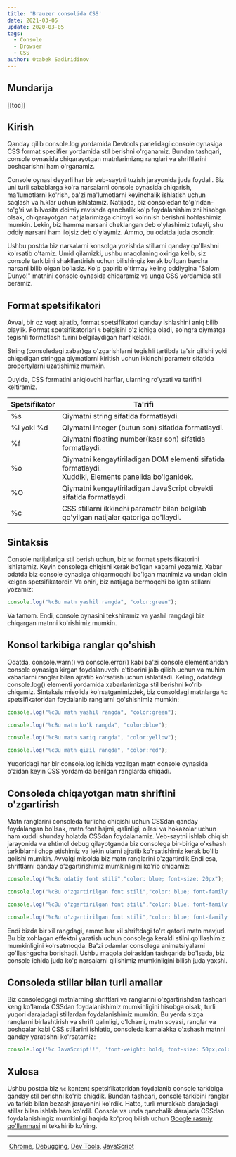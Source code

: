 ```yaml
---
title: 'Brauzer consolida CSS'
date: 2021-03-05
update: 2020-03-05
tags:
  - Console
  - Browser
  - CSS
author: Otabek Sadiridinov
---
```

<!-- ![](https://d585tldpucybw.cloudfront.net/sfimages/default-source/default-album/javascriptd_8700845da2c2dfe40e68a29259cc8b33b85.png?sfvrsn=cace6d10_1) -->
## Mundarija

[[toc]]

## Kirish

Qanday qilib console.log yordamida Devtools panelidagi console oynasiga CSS format specifier yordamida stil berishni o'rganamiz. Bundan tashqari, console oynasida chiqarayotgan matnlarimizng ranglari va shriftlarini boshqarishni ham o'rganamiz.

Console oynasi deyarli har bir veb-saytni tuzish jarayonida juda foydali. Biz uni turli sabablarga ko'ra narsalarni console oynasida chiqarish, ma'lumotlarni ko'rish, ba'zi ma'lumotlarni keyinchalik ishlatish uchun saqlash va h.klar uchun ishlatamiz. Natijada, biz consoledan to'g'ridan-to'g'ri va bilvosita doimiy ravishda qanchalik ko'p foydalanishimizni hisobga olsak, chiqarayotgan natijalarimizga chiroyli ko'rinish berishni hohlashimiz mumkin. Lekin, biz hamma narsani cheklangan deb o'ylashimiz tufayli, shu oddiy narsani ham ilojsiz deb o'ylaymiz. Ammo, bu odatda juda osondir. 

Ushbu postda biz narsalarni konsolga yozishda stillarni qanday qo'llashni ko'rsatib o'tamiz. Umid qilamizki, ushbu maqolaning oxiriga kelib, siz console tarkibini shakllantirish uchun bilishingiz kerak bo'lgan barcha narsani bilib olgan bo'lasiz. Ko'p gapirib o'tirmay keling oddiygina "Salom Dunyo!" matnini console oynasida chiqaramiz va unga CSS yordamida stil beramiz.

Format spetsifikatori
----------------

Avval, bir oz vaqt ajratib, format spetsifikatori qanday ishlashini aniq bilib olaylik. Format spetsifikatorlari `%` belgisini o'z ichiga oladi, so'ngra qiymatga tegishli formatlash turini belgilaydigan harf keladi.

String (consoledagi xabar)ga o'zgarishlarni tegishli tartibda ta'sir qilishi yoki chiqadigan stringga qiymatlarni kiritish uchun ikkinchi parametr sifatida propertylarni uzatishimiz mumkin. 

Quyida, CSS formatini aniqlovchi harflar, ularning ro'yxati va tarifini keltiramiz.



| Spetsifikator | Ta'rifi |
| -------------- | ----------- |
| %s | Qiymatni string sifatida formatlaydi. |
| %i yoki %d | Qiymatni integer (butun son) sifatida formatlaydi. |
| %f | Qiymatni floating number(kasr son) sifatida formatlaydi. |
| %o | Qiymatni kengaytiriladigan DOM elementi sifatida formatlaydi. <br> Xuddiki, Elements panelida bo'lganidek. |
| %O | Qiymatni kengaytiriladigan JavaScript obyekti sifatida formatlaydi. |
| %c | CSS stillarni ikkinchi parametr bilan belgilab qo'yilgan natijalar qatoriga qo'llaydi. |

Sintaksis
------

Console natijalariga stil berish uchun, biz `%c` format spetsifikatorini ishlatamiz. Keyin consolega chiqishi kerak bo'lgan xabarni yozamiz. Xabar odatda biz console oynasiga chiqarmoqchi bo'lgan matnimiz va undan oldin kelgan spetsifikatordir. Va ohiri, biz natijaga bermoqchi bo'lgan stillarni yozamiz:

```js
console.log("%cBu matn yashil rangda", "color:green");
```

Va tamom. Endi, console oynasini tekshiramiz va yashil rangdagi biz chiqargan matnni ko'rishimiz mumkin.

Konsol tarkibiga ranglar qo'shish
---------------------------------

Odatda, console.warn() va console.error() kabi ba'zi console elementlaridan console oynasiga kirgan foydalanuvchi e'tiborini jalb qilish uchun va muhim xabarlarni ranglar bilan ajratib ko'rsatish uchun ishlatiladi. Keling, odatdagi console.log() elementi yordamida xabarlarimizga stil berishni ko'rib chiqamiz. Sintaksis misolida ko'rsatganimizdek, biz consoldagi matnlarga `%c` spetsifikatoridan foydalanib ranglarni qo'shishimiz mumkin:

```js
console.log("%cBu matn yashil rangda", "color:green");

console.log("%cBu matn ko'k rangda", "color:blue");

console.log("%cBu matn sariq rangda", "color:yellow");

console.log("%cBu matn qizil rangda", "color:red");
```

Yuqoridagi har bir console.log ichida yozilgan matn console oynasida o'zidan keyin CSS yordamida berilgan ranglarda chiqadi.

Consoleda chiqayotgan matn shriftini o'zgartirish
-----------------------------

Matn ranglarini consoleda turlicha chiqishi uchun CSSdan qanday foydalangan bo'lsak, matn font hajmi, qalinligi, oilasi va hokazolar uchun ham xuddi shunday holatda CSSdan foydalanamiz. Veb-saytni ishlab chiqish jarayonida va ehtimol debug qilayotganda biz consolega bir-biriga o'xshash tarkiblarni chop etishimiz va lekin ularni ajratib ko'rsatishimiz kerak bo'lib qolishi mumkin. Avvalgi misolda biz matn ranglarini o'zgartirdik.Endi esa, shriftlarni qanday o'zgartirishimiz mumkinligini ko'rib chiqamiz:

```js
console.log("%cBu odatiy font stili","color: blue; font-size: 20px");

console.log("%cBu o'zgartirilgan font stili","color: blue; font-family:serif; font-size: 20px");

console.log("%cBu o'zgartirilgan font stili","color: blue; font-family:monospace; font-size: 20px");

console.log("%cBu o'zgartirilgan font stili","color: blue; font-family:sans-serif; font-size: 20px");
```

<!-- If we paste this code in the console and run it, we will get this output: -->

Endi bizda bir xil rangdagi, ammo har xil shriftdagi to'rt qatorli matn mavjud. Bu biz xohlagan effektni yaratish uchun consolega kerakli stilni qo'llashimiz mumkinligini ko'rsatmoqda. Ba'zi odamlar consolega animatsiyalarni qo'llashgacha borishadi. Ushbu maqola doirasidan tashqarida bo'lsada, biz console ichida juda ko'p narsalarni qilishimiz mumkinligini bilish juda yaxshi.

Consoleda stillar bilan turli amallar
------------------------

Biz consoledgagi matnlarning shriftlari va ranglarini o'zgartirishdan tashqari keng ko'lamda CSSdan foydalanishimiz mumkinligini hisobga olsak, turli yuqori darajadagi stillardan foydalanishimiz mumkin. Bu yerda sizga ranglarni birlashtirish va shrift qalinligi, o'lchami, matn soyasi, ranglar va boshqalar kabi CSS stillarini ishlatib, consoleda kamalakka o'xshash matnni qanday yaratishni ko'rsatamiz:

```js
console.log('%c JavaScript!!', 'font-weight: bold; font-size: 50px;color: red; text-shadow: 3px 3px 0 rgb(217,31,38) , 6px 6px 0 rgb(226,91,14) , 9px 9px 0 rgb(245,221,8) , 12px 12px 0 rgb(5,148,68) , 15px 15px 0 rgb(2,135,206) , 18px 18px 0 rgb(4,77,145) , 21px 21px 0 rgb(42,21,113)');
```

Xulosa
----------

Ushbu postda biz `%c` kontent spetsifikatoridan foydalanib console tarkibiga qanday stil berishni ko'rib chiqdik. Bundan tashqari, console tarkibini ranglar va tarkib bilan bezash jarayonini ko'rdik. Hatto, turli murakkab darajadagi stillar bilan ishlab ham ko'rdil. Console va unda qanchalik darajada CSSdan foydalanishingiz mumkinligi haqida ko'proq bilish uchun [Google rasmiy qo'llanmasi]((https://developers.google.com/web/tools/chrome-devtools/console/api)) ni tekshirib ko'ring. 

* * * * *

 [Chrome](https://www.telerik.com/blogs/tag/chrome), [Debugging](https://www.telerik.com/blogs/tag/debugging), [Dev Tools](https://www.telerik.com/blogs/tag/dev-tools), [JavaScript](https://www.telerik.com/blogs/tag/javascript)